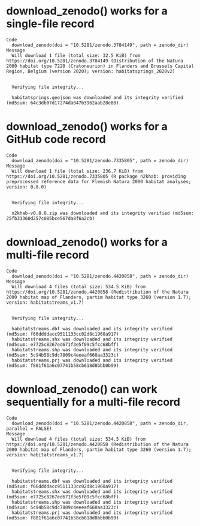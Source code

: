 # download_zenodo() works for a single-file record

    Code
      download_zenodo(doi = "10.5281/zenodo.3784149", path = zenodo_dir)
    Message
      Will download 1 file (total size: 32.5 KiB) from https://doi.org/10.5281/zenodo.3784149 (Distribution of the Natura 2000 habitat type 7220 (Cratoneurion) in Flanders and Brussels Capital Region, Belgium (version 2020); version: habitatsprings_2020v2)
      
      
      Verifying file integrity...
      
      habitatsprings.geojson was downloaded and its integrity verified (md5sum: 64c3db07d17274da047b3962aab28e80)

# download_zenodo() works for a GitHub code record

    Code
      download_zenodo(doi = "10.5281/zenodo.7335805", path = zenodo_dir)
    Message
      Will download 1 file (total size: 236.7 KiB) from https://doi.org/10.5281/zenodo.7335805 (R package n2khab: providing preprocessed reference data for Flemish Natura 2000 habitat analyses; version: 0.8.0)
      
      
      Verifying file integrity...
      
      n2khab-v0.8.0.zip was downloaded and its integrity verified (md5sum: 25fb33360d257c085bce567da8f6a2cb)

# download_zenodo() works for a multi-file record

    Code
      download_zenodo(doi = "10.5281/zenodo.4420858", path = zenodo_dir)
    Message
      Will download 4 files (total size: 534.5 KiB) from https://doi.org/10.5281/zenodo.4420858 (Redistribution of the Natura 2000 habitat map of Flanders, partim habitat type 3260 (version 1.7); version: habitatstreams_v1.7)
      
      
      Verifying file integrity...
      
      habitatstreams.dbf was downloaded and its integrity verified (md5sum: f66ddddacc9511133cc02d8c1960a917)
      habitatstreams.shx was downloaded and its integrity verified (md5sum: e7725c8267ed671f3e5f09c5fcc68bff)
      habitatstreams.shp was downloaded and its integrity verified (md5sum: 5c94b58c9dc7809c4eeeaf660aa3323c)
      habitatstreams.prj was downloaded and its integrity verified (md5sum: f881f61a6c07741b58cb618d8bbb0b99)

# download_zenodo() can work sequentially for a multi-file record

    Code
      download_zenodo(doi = "10.5281/zenodo.4420858", path = zenodo_dir, parallel = FALSE)
    Message
      Will download 4 files (total size: 534.5 KiB) from https://doi.org/10.5281/zenodo.4420858 (Redistribution of the Natura 2000 habitat map of Flanders, partim habitat type 3260 (version 1.7); version: habitatstreams_v1.7)
      
      
      Verifying file integrity...
      
      habitatstreams.dbf was downloaded and its integrity verified (md5sum: f66ddddacc9511133cc02d8c1960a917)
      habitatstreams.shx was downloaded and its integrity verified (md5sum: e7725c8267ed671f3e5f09c5fcc68bff)
      habitatstreams.shp was downloaded and its integrity verified (md5sum: 5c94b58c9dc7809c4eeeaf660aa3323c)
      habitatstreams.prj was downloaded and its integrity verified (md5sum: f881f61a6c07741b58cb618d8bbb0b99)

